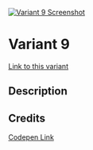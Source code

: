 [![Variant 9 Screenshot](https://last.yush.dev/variant9/assets/og.png)](https://last.yush.dev/variant9)

# Variant 9

[Link to this variant](https://last.yush.dev/variant9)

## Description

## Credits

[Codepen Link](https://codepen.io/rafaelavlucas/pen/NWWQNjZ)
